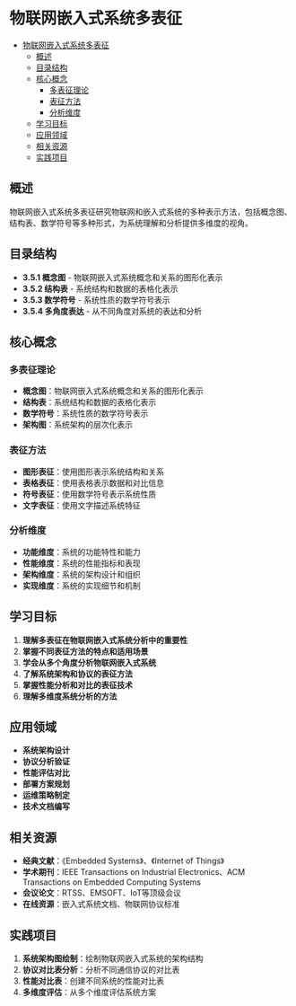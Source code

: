 # 物联网嵌入式系统多表征


<!-- TOC START -->

- [物联网嵌入式系统多表征](#物联网嵌入式系统多表征)
  - [概述](#概述)
  - [目录结构](#目录结构)
  - [核心概念](#核心概念)
    - [多表征理论](#多表征理论)
    - [表征方法](#表征方法)
    - [分析维度](#分析维度)
  - [学习目标](#学习目标)
  - [应用领域](#应用领域)
  - [相关资源](#相关资源)
  - [实践项目](#实践项目)

<!-- TOC END -->

## 概述

物联网嵌入式系统多表征研究物联网和嵌入式系统的多种表示方法，包括概念图、结构表、数学符号等多种形式，为系统理解和分析提供多维度的视角。

## 目录结构

- **3.5.1 概念图** - 物联网嵌入式系统概念和关系的图形化表示
- **3.5.2 结构表** - 系统结构和数据的表格化表示
- **3.5.3 数学符号** - 系统性质的数学符号表示
- **3.5.4 多角度表达** - 从不同角度对系统的表达和分析

## 核心概念

### 多表征理论

- **概念图**：物联网嵌入式系统概念和关系的图形化表示
- **结构表**：系统结构和数据的表格化表示
- **数学符号**：系统性质的数学符号表示
- **架构图**：系统架构的层次化表示

### 表征方法

- **图形表征**：使用图形表示系统结构和关系
- **表格表征**：使用表格表示数据和对比信息
- **符号表征**：使用数学符号表示系统性质
- **文字表征**：使用文字描述系统特征

### 分析维度

- **功能维度**：系统的功能特性和能力
- **性能维度**：系统的性能指标和表现
- **架构维度**：系统的架构设计和组织
- **实现维度**：系统的实现细节和机制

## 学习目标

1. **理解多表征在物联网嵌入式系统分析中的重要性**
2. **掌握不同表征方法的特点和适用场景**
3. **学会从多个角度分析物联网嵌入式系统**
4. **了解系统架构和协议的表征方法**
5. **掌握性能分析和对比的表征技术**
6. **理解多维度系统分析的方法**

## 应用领域

- **系统架构设计**
- **协议分析验证**
- **性能评估对比**
- **部署方案规划**
- **运维策略制定**
- **技术文档编写**

## 相关资源

- **经典文献**：《Embedded Systems》、《Internet of Things》
- **学术期刊**：IEEE Transactions on Industrial Electronics、ACM Transactions on Embedded Computing Systems
- **会议论文**：RTSS、EMSOFT、IoT等顶级会议
- **在线资源**：嵌入式系统文档、物联网协议标准

## 实践项目

1. **系统架构图绘制**：绘制物联网嵌入式系统的架构结构
2. **协议对比表分析**：分析不同通信协议的对比表
3. **性能对比表**：创建不同系统的性能对比表
4. **多维度评估**：从多个维度评估系统方案
